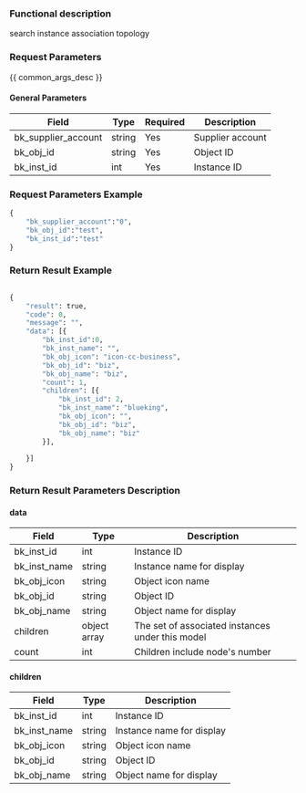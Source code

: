 ### Functional description

search instance association topology

### Request Parameters

{{ common_args_desc }}

#### General Parameters

| Field                |  Type      | Required	   |  Description                       |
|---------------------|------------|--------|-----------------------------|
|bk_supplier_account  |string|Yes |Supplier account|
|bk_obj_id            |string|Yes |Object ID|
|bk_inst_id           |int|Yes |Instance ID|


### Request Parameters Example

``` python
{
    "bk_supplier_account":"0",
    "bk_obj_id":"test",
    "bk_inst_id":"test"
}
```


### Return Result Example

```python

{
    "result": true,
    "code": 0,
    "message": "",
    "data": [{
        "bk_inst_id":0,
		"bk_inst_name": "",
		"bk_obj_icon": "icon-cc-business",
		"bk_obj_id": "biz",
		"bk_obj_name": "biz",
        "count": 1,
		"children": [{
			"bk_inst_id": 2,
			"bk_inst_name": "blueking",
			"bk_obj_icon": "",
			"bk_obj_id": "biz",
			"bk_obj_name": "biz"
		}],
	
	}]
}
```

### Return Result Parameters Description

#### data

| Field         | Type         | Description                          |
|--------------|--------------|-------------------------------|
| bk_inst_id   | int          | Instance ID                        |
| bk_inst_name | string       | Instance name for display            |
| bk_obj_icon  | string       | Object icon name                |
| bk_obj_id    | string       | Object ID                        |
| bk_obj_name  | string       | Object name for display            |
| children     | object array | The set of associated instances under this model|
| count        | int          | Children include node's number   |

#### children

| Field         | Type      | Description               |
|--------------|-----------|--------------------|
| bk_inst_id   |int        | Instance ID             |
| bk_inst_name |string     | Instance name for display |
| bk_obj_icon  |string     | Object icon name     |
| bk_obj_id    |string     | Object ID             |
| bk_obj_name  |string     | Object name for display |
